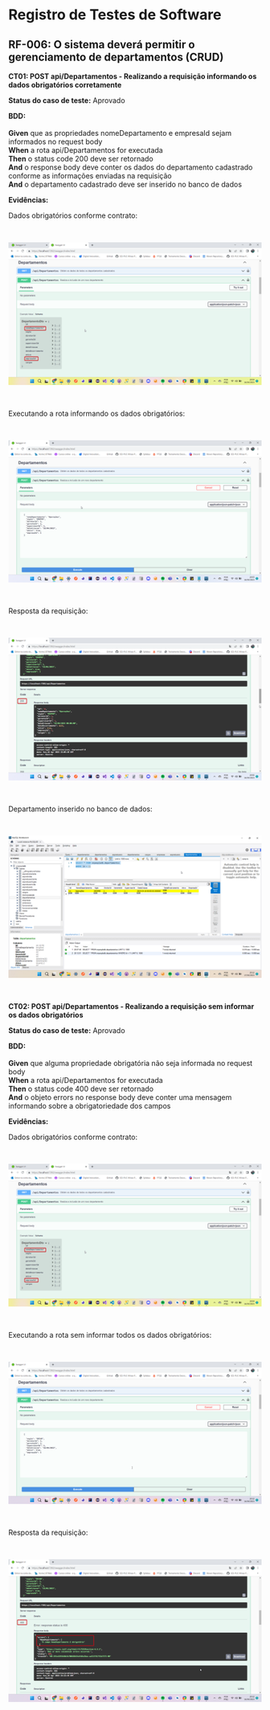 # Registro de Testes de Software

## RF-006: O sistema deverá permitir o gerenciamento de departamentos (CRUD)

**CT01: POST api/Departamentos - Realizando a requisição informando os dados obrigatórios corretamente**

**Status do caso de teste:** Aprovado

**BDD:**<br/><br/>
**Given** que as propriedades nomeDepartamento e empresaId sejam informados no request body <br/>
**When** a rota api/Departamentos for executada <br/>
**Then** o status code 200 deve ser retornado <br/>
**And** o response body deve conter os dados do departamento cadastrado conforme as informações enviadas na requisição <br/>
**And** o departamento cadastrado deve ser inserido no banco de dados

**Evidências:**

Dados obrigatórios conforme contrato:

</br>
<p align="center">
<img src=https://raw.githubusercontent.com/ICEI-PUC-Minas-PMV-ADS/pmv-ads-2023-1-e4-proj-apdist-t4-onpeople/main/docs/img/Evidencias/ControllerDepartamentos/CT01.1.png>
</p>
</br>

Executando a rota informando os dados obrigatórios:

</br>
<p align="center">
<img src=https://raw.githubusercontent.com/ICEI-PUC-Minas-PMV-ADS/pmv-ads-2023-1-e4-proj-apdist-t4-onpeople/main/docs/img/Evidencias/ControllerDepartamentos/CT01.2.png>
</p>
</br>

Resposta da requisição:

</br>
<p align="center">
<img src=https://raw.githubusercontent.com/ICEI-PUC-Minas-PMV-ADS/pmv-ads-2023-1-e4-proj-apdist-t4-onpeople/main/docs/img/Evidencias/ControllerDepartamentos/CT01.3.png>
</p>
</br>

Departamento inserido no banco de dados:

</br>
<p align="center">
<img src=https://raw.githubusercontent.com/ICEI-PUC-Minas-PMV-ADS/pmv-ads-2023-1-e4-proj-apdist-t4-onpeople/main/docs/img/Evidencias/ControllerDepartamentos/CT01.4.png>
</p>
</br>

**CT02: POST api/Departamentos - Realizando a requisição sem informar os dados obrigatórios**

**Status do caso de teste:** Aprovado

**BDD:**<br/><br/>
**Given** que alguma propriedade obrigatória não seja informada no request body <br/>
**When** a rota api/Departamentos for executada <br/>
**Then** o status code 400 deve ser retornado <br/>
**And** o objeto errors no response body deve conter uma mensagem informando sobre a obrigatoriedade dos campos

**Evidências:**

Dados obrigatórios conforme contrato:

</br>
<p align="center">
<img src=https://raw.githubusercontent.com/ICEI-PUC-Minas-PMV-ADS/pmv-ads-2023-1-e4-proj-apdist-t4-onpeople/main/docs/img/Evidencias/ControllerDepartamentos/CT01.1.png>
</p>
</br>

Executando a rota sem informar todos os dados obrigatórios:

</br>
<p align="center">
<img src=https://raw.githubusercontent.com/ICEI-PUC-Minas-PMV-ADS/pmv-ads-2023-1-e4-proj-apdist-t4-onpeople/main/docs/img/Evidencias/ControllerDepartamentos/CT02.1.png>
</p>
</br>

Resposta da requisição:

</br>
<p align="center">
<img src=https://raw.githubusercontent.com/ICEI-PUC-Minas-PMV-ADS/pmv-ads-2023-1-e4-proj-apdist-t4-onpeople/main/docs/img/Evidencias/ControllerDepartamentos/CT02.2.png>
</p>
</br>
